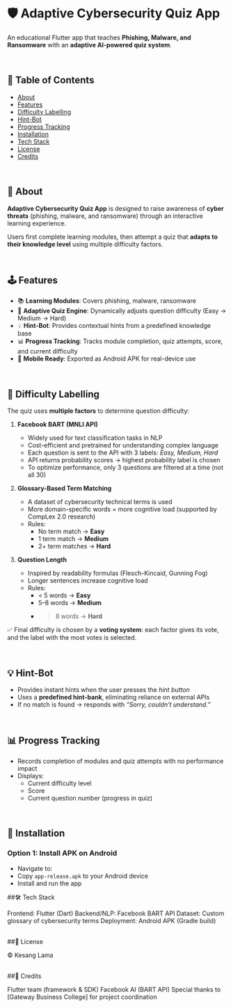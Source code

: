 # 🛡️ Adaptive Cybersecurity Quiz App  

An educational Flutter app that teaches **Phishing, Malware, and Ransomware** with an **adaptive AI-powered quiz system**.  

<br>  

## 📖 Table of Contents  
- [About](#-about)  
- [Features](#-features)  
- [Difficulty Labelling](#-difficulty-labelling)  
- [Hint-Bot](#-hint-bot)  
- [Progress Tracking](#-progress-tracking)  
- [Installation](#-installation)  
- [Tech Stack](#-tech-stack)  
- [License](#-license)  
- [Credits](#-credits)  

<br>  

## 📌 About  

**Adaptive Cybersecurity Quiz App** is designed to raise awareness of **cyber threats** (phishing, malware, and ransomware) through an interactive learning experience.  

Users first complete learning modules, then attempt a quiz that **adapts to their knowledge level** using multiple difficulty factors.  

<br>  

## 🕹️ Features  

- 📚 **Learning Modules**: Covers phishing, malware, ransomware  
- 🎯 **Adaptive Quiz Engine**: Dynamically adjusts question difficulty (Easy → Medium → Hard)  
- 💡 **Hint-Bot**: Provides contextual hints from a predefined knowledge base  
- 📊 **Progress Tracking**: Tracks module completion, quiz attempts, score, and current difficulty  
- 📱 **Mobile Ready**: Exported as Android APK for real-device use  

<br>  

## 🔎 Difficulty Labelling  

The quiz uses **multiple factors** to determine question difficulty:  

1. **Facebook BART (MNLI API)**  
   - Widely used for text classification tasks in NLP  
   - Cost-efficient and pretrained for understanding complex language  
   - Each question is sent to the API with 3 labels: *Easy, Medium, Hard*  
   - API returns probability scores → highest probability label is chosen  
   - To optimize performance, only 3 questions are filtered at a time (not all 30)  

2. **Glossary-Based Term Matching**  
   - A dataset of cybersecurity technical terms is used  
   - More domain-specific words = more cognitive load (supported by CompLex 2.0 research)  
   - Rules:  
     - No term match → **Easy**  
     - 1 term match → **Medium**  
     - 2+ term matches → **Hard**  

3. **Question Length**  
   - Inspired by readability formulas (Flesch-Kincaid, Gunning Fog)  
   - Longer sentences increase cognitive load  
   - Rules:  
     - < 5 words → **Easy**  
     - 5–8 words → **Medium**  
     - > 8 words → **Hard**  

✅ Final difficulty is chosen by a **voting system**: each factor gives its vote, and the label with the most votes is selected.  

<br>  

## 💡 Hint-Bot  

- Provides instant hints when the user presses the *hint button*  
- Uses a **predefined hint-bank**, eliminating reliance on external APIs  
- If no match is found → responds with *“Sorry, couldn’t understand.”*  

<br>  

## 📊 Progress Tracking  

- Records completion of modules and quiz attempts with no performance impact  
- Displays:  
  - Current difficulty level  
  - Score  
  - Current question number (progress in quiz)  

<br>  

## 🚀 Installation  

### Option 1: Install APK on Android  
- Navigate to:  
- Copy `app-release.apk` to your Android device  
- Install and run the app

##🛠️ Tech Stack

Frontend: Flutter (Dart)
Backend/NLP: Facebook BART API
Dataset: Custom glossary of cybersecurity terms
Deployment: Android APK (Gradle build)

<br>
##📄 License

© Kesang Lama

<br>
##📄 Credits

Flutter team (framework & SDK)
Facebook AI (BART API)
Special thanks to [Gateway Business College] for project coordination
